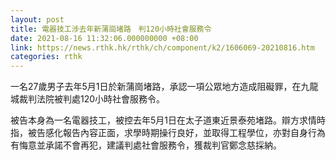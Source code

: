 ```yaml
---
layout: post
title: 電器技工涉去年新蒲崗堵路　判120小時社會服務令
date: 2021-08-16 11:32:06.000000000 +08:00
link: https://news.rthk.hk/rthk/ch/component/k2/1606069-20210816.htm
categories: rthk
---
```


一名27歲男子去年5月1日於新蒲崗堵路，承認一項公眾地方造成阻礙罪，在九龍城裁判法院被判處120小時社會服務令。

被告本身為一名電器技工，被控去年5月1日在太子道東近景泰苑堵路。辯方求情時指，被告感化報告內容正面，求學時期操行良好，並取得工程學位，亦對自身行為有悔意並承諾不會再犯，建議判處社會服務令，獲裁判官鄭念慈採納。
